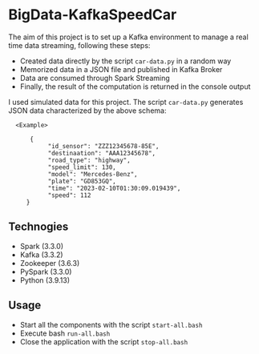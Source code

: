 # BigData-KafkaSpeedCar
The aim of this project is to set up a Kafka environment to manage a real time data streaming, following these steps:
* Created data directly by the script ```car-data.py``` in a random way
* Memorized data in a JSON file and published in Kafka Broker
* Data are consumed through Spark Streaming
* Finally, the result of the computation is returned in the console output


I used simulated data for this project. The script ```car-data.py``` generates JSON data characterized by the above schema:
```
  <Example>
       
      {
           "id_sensor": "ZZZ12345678-85E",
           "destinaation": "AAA12345678",
           "road_type": "highway",
           "speed_limit": 130,
           "model": "Mercedes-Benz",
           "plate": "GD853GQ",
           "time": "2023-02-10T01:30:09.019439",
           "speed": 112
     }
```

## Technogies
* Spark (3.3.0)
* Kafka (3.3.2)
* Zookeeper (3.6.3)
* PySpark (3.3.0)
* Python (3.9.13)

## Usage
* Start all the components with the script ```start-all.bash```
* Execute bash ```run-all.bash```
* Close the application with the script ```stop-all.bash```

